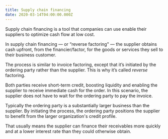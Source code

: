 ```yaml
---
title: Supply chain financing
date: 2020-03-14T04:00:00.000Z
---
```

Supply chain financing is a tool that companies can use enable their suppliers to optimize cash flow at low cost. 

In supply chain financing — or “reverse factoring" — the supplier obtains cash upfront, from the financier/factor, for the goods or services they sell to their business customer. 

The process is similar to invoice factoring, except that it’s initiated by the ordering party rather than the supplier. This is why it’s called _reverse_ factoring.

Both parties receive short-term credit, boosting liquidity and enabling the supplier to receive immediate cash for the order. In this scenario, the supplier does not have to wait for the ordering party to pay the invoice.

Typically the ordering party is a substantially larger business than the supplier. By initiating the process, the ordering party positions the supplier to benefit from the larger organization's credit profile.

That usually means the supplier can finance their receivables more quickly and at a lower interest rate than they could otherwise obtain. 


